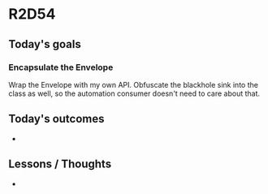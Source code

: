 # R2D54

## Today's goals

### Encapsulate the Envelope
Wrap the Envelope with my own API. Obfuscate the blackhole sink into the class as well, so the automation consumer doesn't need to care about that. 

## Today's outcomes
- 

## Lessons / Thoughts
- 